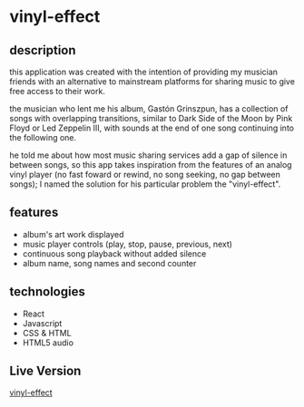 # vinyl-effect

## description

this application was created with the intention of providing my musician friends with an alternative to mainstream platforms for sharing music to give free access to their work.  
  
the musician who lent me his album, Gastón Grinszpun, has a collection of songs with overlapping transitions, similar to Dark Side of the Moon by Pink Floyd or Led Zeppelin III, with sounds at the end of one song continuing into the following one.  
  
he told me about how most music sharing services add a gap of silence in between songs, so this app takes inspiration from the features of an analog vinyl player (no fast foward or rewind, no song seeking, no gap between songs); I named the solution for his particular problem the "vinyl-effect".

## features

* album's art work displayed
* music player controls (play, stop, pause, previous, next)
* continuous song playback without added silence
* album name, song names and second counter

## technologies

* React
* Javascript
* CSS & HTML
* HTML5 audio

## Live Version

[vinyl-effect](https://nuncaestuveaque.herokuapp.com)
